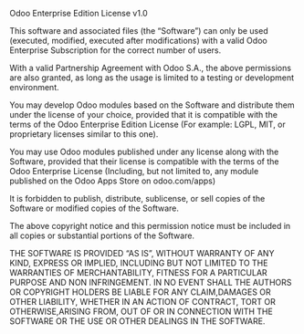 Odoo Enterprise Edition License v1.0

This software and associated files (the “Software”) can only be used (executed, modified, executed after modifications) with a valid Odoo Enterprise Subscription for the correct number of users.

With a valid Partnership Agreement with Odoo S.A., the above permissions are also granted, as long as the usage is limited to a testing or development environment.

You may develop Odoo modules based on the Software and distribute them under the license of your choice, provided that it is compatible with the terms of the Odoo Enterprise Edition License (For example: LGPL, MIT, or proprietary licenses similar to this one).

You may use Odoo modules published under any license along with the Software, provided that their license is compatible with the terms of the Odoo Enterprise License (Including, but not limited to, any module published on the Odoo Apps Store on odoo.com/apps)

It is forbidden to publish, distribute, sublicense, or sell copies of the Software or modified copies of the Software.

The above copyright notice and this permission notice must be included in all copies or substantial portions of the Software.

THE SOFTWARE IS PROVIDED “AS IS”, WITHOUT WARRANTY OF ANY KIND, EXPRESS OR IMPLIED, INCLUDING BUT NOT LIMITED TO THE WARRANTIES OF MERCHANTABILITY, FITNESS FOR A PARTICULAR PURPOSE AND NON INFRINGEMENT. IN NO EVENT SHALL THE AUTHORS OR COPYRIGHT HOLDERS BE LIABLE FOR ANY CLAIM,DAMAGES OR OTHER LIABILITY, WHETHER IN AN ACTION OF CONTRACT, TORT OR OTHERWISE,ARISING FROM, OUT OF OR IN CONNECTION WITH THE SOFTWARE OR THE USE OR OTHER DEALINGS IN THE SOFTWARE.